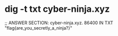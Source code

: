 # dig -t txt cyber-ninja.xyz
;; ANSWER SECTION:
cyber-ninja.xyz.    86400   IN  TXT "flag{are_you_secretly_a_ninja?}"
